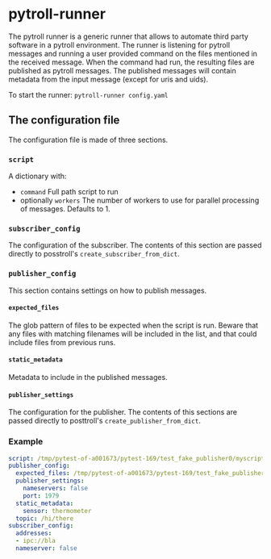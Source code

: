 # pytroll-runner

The pytroll runner is a generic runner that allows to automate third party software in a pytroll environment.
The runner is listening for pytroll messages and running a user provided command on the files mentioned in the received
message. When the command had run, the resulting files are published as pytroll messages.
The published messages will contain metadata from the input message (except for uris and uids).

To start the runner: `pytroll-runner config.yaml`

## The configuration file

The configuration file is made of three sections.

### `script`

A dictionary with:
- `command` Full path script to run
- optionally `workers` The number of workers to use for parallel processing of messages. Defaults to 1.

### `subscriber_config`

The configuration of the subscriber. The contents of this section are passed directly to posstroll's
`create_subscriber_from_dict`.

### `publisher_config`

This section contains settings on how to publish messages.

#### `expected_files`

The glob pattern of files to be expected when the script is run. Beware that any files with matching filenames will
be included in the list, and that could include files from previous runs.

#### `static_metadata`

Metadata to include in the published messages.

#### `publisher_settings`

The configuration for the publisher. The contents of this sections are passed directly to posttroll's
`create_publisher_from_dict`.

### Example

```yaml
script: /tmp/pytest-of-a001673/pytest-169/test_fake_publisher0/myscript_bla.sh
publisher_config:
  expected_files: /tmp/pytest-of-a001673/pytest-169/test_fake_publisher0/file?.bla
  publisher_settings:
    nameservers: false
    port: 1979
  static_metadata:
    sensor: thermometer
  topic: /hi/there
subscriber_config:
  addresses:
  - ipc://bla
  nameserver: false
```
